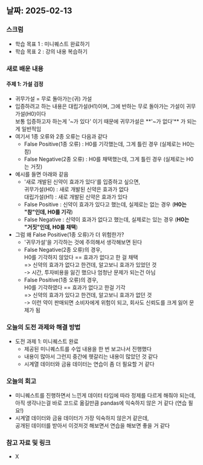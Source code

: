 ## 날짜: 2025-02-13

### 스크럼
- 학습 목표 1 : 미니퀘스트 완료하기
- 학습 목표 2 : 강의 내용 복습하기

### 새로 배운 내용
#### 주제 1: 가설 검정
- 귀무가설 = 무로 돌아가는(귀) 가설
- 입증하려고 하는 내용은 대립가설(H1)이며, 그에 반하는 무로 돌아가는 가설이 귀무가설(H0)이다<br>
    보통 입증하고자 하는게 '~가 있다' 이기 때문에 귀무가설은 **'~가 없다'** 가 되는게 일반적임
- 여기서 1종 오류와 2종 오류는 다음과 같다
  - False Positive(1종 오류) : H0를 기각했는데, 그게 틀린 경우 (실제로는 H0는 참)
  - False Negative(2종 오류) : H0를 채택했는데, 그게 틀린 경우 (실제로는 H0는 거짓)
- 예시를 들면 아래와 같음
  - '새로 개발된 신약이 효과가 있다'를 입증하고 싶으면,<br>
    귀무가설(H0) : 새로 개발된 신약은 효과가 없다<br>
    대립가설(H1) : 새로 개발된 신약은 효과가 있다
  - False Positive : 신약이 효과가 있다고 했는데, 실제로는 없는 경우 (**H0는 "참"인데, H0를 기각**)
  - False Negative : 신약이 효과가 없다고 했는데, 실제로는 있는 경우 (**H0는 "거짓"인데, H0를 채택**)
- 그럼 왜 False Positive(1종 오류)가 더 위험한가?
  - '귀무가설'을 기각하는 것에 주의해서 생각해보면 된다
  - False Negative(2종 오류)의 경우,<br>
    H0를 기각하지 않았다 == 효과가 없다고 한 걸 채택<br>
    => 신약의 효과가 없다고 한건데, 알고보니 효과가 있었던 것<br>
    -> 시간, 투자비용을 잃긴 했으나 엄청난 문제가 되는건 아님
  - False Positive(1종 오류)의 경우,<br>
    H0를 기각하였다 == 효과가 없다고 한걸 기각<br>
    => 신약의 효과가 있다고 한건데, 알고보니 효과가 없던 것<br>
    -> 이런 약이 판매되면 소비자에게 위험이 되고, 회사도 신뢰도를 크게 잃어 문제가 됨

### 오늘의 도전 과제와 해결 방법
- 도전 과제 1: 미니퀘스트 완료
  - 제공된 미니퀘스트를 수업 내용을 한 번 보고나서 진행했다
  - 내용이 많아서 그런지 중간에 헷갈리는 내용이 많았던 것 같다
  - 시계열 데이터와 금융 데이터는 연습이 좀 더 필요할 거 같다

### 오늘의 회고
- 미니퀘스트를 진행하면서 느낀게 데이터 타입에 따라 정제를 다르게 해줘야 되는데,<br>
    아직 생각나는걸 바로 코드로 옮길만큼 pandas에 익숙하지 않은 거 같다 (연습 필요!)
- 시계열 데이터와 금융 데이터가 가장 익숙하지 않은거 같은데,<br>
    공개된 데이터를 받아서 이것저것 해보면서 연습을 해보면 좋을 거 같다

### 참고 자료 및 링크
- X